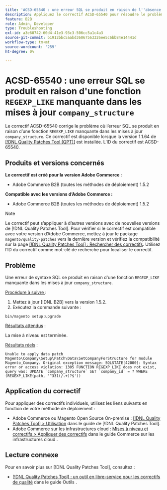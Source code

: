 ```yaml
---
title: 'ACSD-65540 : une erreur SQL se produit en raison de l''absence de la fonction REGEXP_LIKE dans les mises à jour de la structure de l''entreprise'
description: Appliquez le correctif ACSD-65540 pour résoudre le problème Adobe Commerce où une erreur SQL se produit en raison d'une fonction REGEXP_LIKE manquante dans les mises à jour de la structure de l'entreprise.
feature: B2B
role: Admin, Developer
type: Troubleshooting
exl-id: a3e60742-60d4-41e3-93c3-506cc5a1c4a3
source-git-commit: b1912bbc5aabd36067563326ee5c6bb84e14441d
workflow-type: tm+mt
source-wordcount: '259'
ht-degree: 0%

---
```


# ACSD-65540 : une erreur SQL se produit en raison d&#39;une fonction `REGEXP_LIKE` manquante dans les mises à jour `company_structure`

Le correctif ACSD-65540 corrige le problème où l’erreur SQL se produit en raison d’une fonction `REGEXP_LIKE` manquante dans les mises à jour `company_structure`. Ce correctif est disponible lorsque la version 1.1.64 de [[!DNL Quality Patches Tool (QPT)]](/help/tools/quality-patches-tool/quality-patches-tool-to-self-serve-quality-patches.md) est installée. L’ID du correctif est ACSD-65540.

## Produits et versions concernés

**Le correctif est créé pour la version Adobe Commerce :**

* Adobe Commerce B2B (toutes les méthodes de déploiement) 1.5.2

**Compatible avec les versions d’Adobe Commerce :**

* Adobe Commerce B2B (toutes les méthodes de déploiement) 1.5.2

>[!NOTE]
>
>Le correctif peut s’appliquer à d’autres versions avec de nouvelles versions de [!DNL Quality Patches Tool]. Pour vérifier si le correctif est compatible avec votre version d’Adobe Commerce, mettez à jour le package `magento/quality-patches` vers la dernière version et vérifiez la compatibilité sur la page [[!DNL Quality Patches Tool] : Rechercher des correctifs](https://experienceleague.adobe.com/tools/commerce-quality-patches/index.html?lang=fr). Utilisez l’ID du correctif comme mot-clé de recherche pour localiser le correctif.

## Problème

Une erreur de syntaxe SQL se produit en raison d&#39;une fonction `REGEXP_LIKE` manquante dans les mises à jour `company_structure`.

<u>Procédure à suivre </u> :

1. Mettez à jour [!DNL B2B] vers la version 1.5.2.
1. Exécutez la commande suivante :

```
bin/magento setup:upgrade
```

<u>Résultats attendus</u> :

La mise à niveau est terminée.

<u>Résultats réels</u> :

```
Unable to apply data patch Magento\Company\Setup\Patch\Data\SetCompanyForStructure for module Magento_Company. Original exception message: SQLSTATE[42000]: Syntax error or access violation: 1305 FUNCTION REGEXP_LIKE does not exist, query was: UPDATE `company_structure` SET `company_id` = ? WHERE (REGEXP_LIKE(path, '^331(/.+)?$'))
```

## Application du correctif

Pour appliquer des correctifs individuels, utilisez les liens suivants en fonction de votre méthode de déploiement :

* Adobe Commerce ou Magento Open Source On-premise : [[!DNL Quality Patches Tool] > Utilisation](/help/tools/quality-patches-tool/usage.md) dans le guide de [!DNL Quality Patches Tool].
* Adobe Commerce sur les infrastructures cloud : [Mises à niveau et correctifs > Appliquer des correctifs](https://experienceleague.adobe.com/docs/commerce-cloud-service/user-guide/develop/upgrade/apply-patches.html?lang=fr) dans le guide Commerce sur les infrastructures cloud .

## Lecture connexe

Pour en savoir plus sur [!DNL Quality Patches Tool], consultez :

* [[!DNL Quality Patches Tool] : un outil en libre-service pour les correctifs de qualité](/help/tools/quality-patches-tool/quality-patches-tool-to-self-serve-quality-patches.md) dans le guide Outils .

